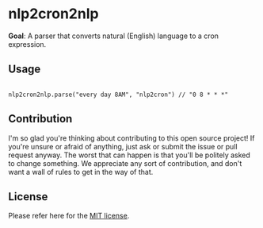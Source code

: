 # nlp2cron2nlp

**Goal**: A parser that converts natural (English) language to a cron expression.



## Usage
```

nlp2cron2nlp.parse("every day 8AM", "nlp2cron") // "0 8 * * *"

```
 
## Contribution

I'm so glad you're thinking about contributing to this open source project! If you're unsure or afraid of anything, just ask or submit the issue or pull request anyway. The worst that can happen is that you'll be politely asked to change something. We appreciate any sort of contribution, and don't want a wall of rules to get in the way of that.

## License

Please refer here for the [MIT license](https://github.com/ebiggerr/nlp2cron2nlp/blob/master/LICENSE).
